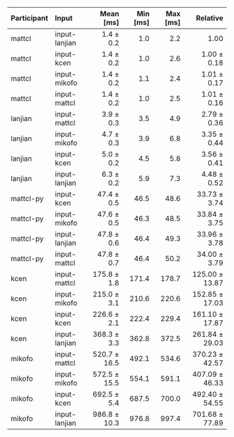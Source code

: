 | Participant | Input | Mean [ms] | Min [ms] | Max [ms] | Relative |
|:---|:---|---:|---:|---:|---:|
| mattcl | input-lanjian | 1.4 ± 0.2 | 1.0 | 2.2 | 1.00 |
| mattcl | input-kcen | 1.4 ± 0.2 | 1.0 | 2.6 | 1.00 ± 0.18 |
| mattcl | input-mikofo | 1.4 ± 0.2 | 1.1 | 2.4 | 1.01 ± 0.17 |
| mattcl | input-mattcl | 1.4 ± 0.2 | 1.0 | 2.5 | 1.01 ± 0.16 |
| lanjian | input-mattcl | 3.9 ± 0.3 | 3.5 | 4.9 | 2.79 ± 0.36 |
| lanjian | input-mikofo | 4.7 ± 0.3 | 3.9 | 6.8 | 3.35 ± 0.44 |
| lanjian | input-kcen | 5.0 ± 0.2 | 4.5 | 5.8 | 3.56 ± 0.41 |
| lanjian | input-lanjian | 6.3 ± 0.2 | 5.9 | 7.3 | 4.48 ± 0.52 |
| mattcl-py | input-kcen | 47.4 ± 0.5 | 46.5 | 48.6 | 33.73 ± 3.74 |
| mattcl-py | input-mikofo | 47.6 ± 0.5 | 46.3 | 48.5 | 33.84 ± 3.75 |
| mattcl-py | input-lanjian | 47.8 ± 0.6 | 46.4 | 49.3 | 33.96 ± 3.78 |
| mattcl-py | input-mattcl | 47.8 ± 0.7 | 46.4 | 50.2 | 34.00 ± 3.79 |
| kcen | input-mattcl | 175.8 ± 1.8 | 171.4 | 178.7 | 125.00 ± 13.87 |
| kcen | input-mikofo | 215.0 ± 3.1 | 210.6 | 220.6 | 152.85 ± 17.03 |
| kcen | input-kcen | 226.6 ± 2.1 | 222.4 | 229.4 | 161.10 ± 17.87 |
| kcen | input-lanjian | 368.3 ± 3.3 | 362.8 | 372.5 | 261.84 ± 29.03 |
| mikofo | input-mattcl | 520.7 ± 16.5 | 492.1 | 534.6 | 370.23 ± 42.57 |
| mikofo | input-mikofo | 572.5 ± 15.5 | 554.1 | 591.1 | 407.09 ± 46.33 |
| mikofo | input-kcen | 692.5 ± 5.4 | 687.5 | 700.0 | 492.40 ± 54.55 |
| mikofo | input-lanjian | 986.8 ± 10.3 | 976.8 | 997.4 | 701.68 ± 77.89 |
